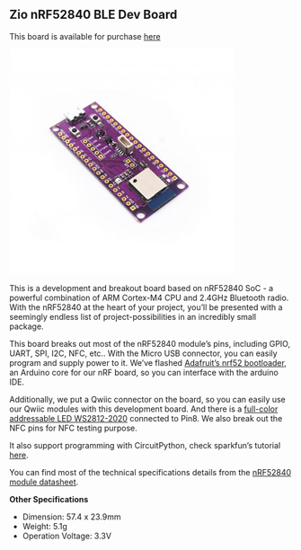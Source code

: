 ## Zio nRF52840 BLE Dev Board

This board is available for purchase [here](https://www.smart-prototyping.com/Zio-Qwiic-nrf52840-Dev-Board)

![nRF52840 Board](/nrf52840.JPG)

This is a development and breakout board based on nRF52840 SoC - a powerful combination of ARM Cortex-M4 CPU and 2.4GHz Bluetooth radio. With the nRF52840 at the heart of your project, you’ll be presented with a seemingly endless list of project-possibilities in an incredibly small package.


This board breaks out most of the nRF52840 module’s pins, including GPIO, UART, SPI, I2C, NFC, etc.. With the Micro USB connector, you can easily program and supply power to it. We’ve flashed [Adafruit’s nrf52 bootloader](https://github.com/adafruit/Adafruit_nRF52_Bootloader), an Arduino core for our nRF board, so you can interface with the arduino IDE. 


Additionally, we put a Qwiic connector on the board, so you can easily use our Qwiic modules with this development board. And there is a [full-color addressable LED WS2812-2020](https://www.smart-prototyping.com/WS2812-2020-Addressable-Fullcolor-RGB-LED) connected to Pin8. We also break out the NFC pins for NFC testing purpose. 

It also support programming with CircuitPython, check sparkfun’s tutorial [here](https://learn.sparkfun.com/tutorials/sparkfun-pro-nrf52840-mini-hookup-guide). 

You can find most of the technical specifications details from the [nRF52840 module datasheet](https://github.com/ZIOCC/Zio-nRF52840-BLE-Dev-Board/blob/master/MDBT50Q-P.pdf). 

**Other Specifications**

* Dimension: 57.4 x 23.9mm
* Weight: 5.1g
* Operation Voltage: 3.3V
